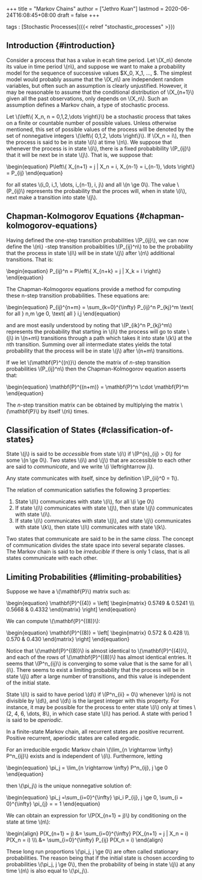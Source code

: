 +++
title = "Markov Chains"
author = ["Jethro Kuan"]
lastmod = 2020-06-24T16:08:45+08:00
draft = false
+++

tags
: [Stochastic Processes]({{< relref "stochastic_processes" >}})

## Introduction {#introduction}

Consider a process that has a value in ecah time period. Let \\(X_n\\)
denote its value in time period \\(n\\), and suppose we want to make a
probability model for the sequence of successive values $X\_0, X\_1,
&hellip;, $. The simplest model would probably assume that the \\(X_n\\) are
independent random variables, but often such an assumption is clearly
unjustified. However, it may be reasonable to assume that the
conditional distribution of \\(X\_{n+1}\\) given all the past observations,
only depends on \\(X_n\\). Such an assumption defines a Markov chain, a
type of stochastic process.

Let \\(\left\\{ X_n, n = 0,1,2,\dots \right\\}\\) be a stochastic process
that takes on a finite or countable number of possible values. Unless
otherwise mentioned, this set of possible values of the process will
be denoted by the set of nonnegative integers \\(\left\\{ 0,1,2, \dots
\right\\}\\). If \\(X_n = i\\), then the process is said to be in state \\(i\\)
at time \\(n\\). We suppose that whenever the process is in state \\(i\\),
there is a fixed probabibility \\(P\_{ij}\\) that it will be next be in
state \\(j\\). That is, we suppose that:

\begin{equation}
P\left\\{ X\_{n+1} = j | X_n = i, X\_{n-1} = i\_{n-1}, \dots \right\\} = P\_{ij}
\end{equation}

for all states \\(i_0, i_1, \dots, i\_{n-1}, i, j\\) and all \\(n \ge 0\\). The
value \\(P\_{ij}\\) represents the probability that the proces will, when
in state \\(i\\), next make a transition into state \\(j\\).

## Chapman-Kolmogorov Equations {#chapman-kolmogorov-equations}

Having defined the one-step transition probabilities \\(P\_{ij}\\), we can
now define the \\(n\\) -step transition probaiblities \\(P\_{ij}^n\\) to be the
probability that the process in state \\(i\\) will be in state \\(j\\) after
\\(n\\) additional transitions. That is:

\begin{equation}
P\_{ij}^n = P\left\\{ X\_{n+k} = j | X_k = i \right\\}
\end{equation}

The Chapman-Kolmogorov equations provide a method for computing these
n-step transition probabilities. These equations are:

\begin{equation}
P\_{ij}^{n+m} = \sum\_{k=0}^{\infty} P\_{ij}^n P\_{kj}^m \text{ for all
} n,m \ge 0, \text{ all } i,j
\end{equation}

and are most easily understood by noting that \\(P\_{ik}^n P\_{kj}^m\\)
represents the probability that starting in \\(i\\) the process will go to
state \\(j\\) in \\(n+m\\) transitions through a path which takes it into
state \\(k\\) at the nth transition. Summing over all intermediate states
yields the total probability that the process will be in state \\(j\\)
after \\(n+m\\) transitions.

If we let \\(\mathbf{P}^{(n)}\\) denote the matrix of $n$-step transition
probabilities \\(P\_{ij}^n\\) then the Chapman-Kolmogorov equation asserts
that:

\begin{equation}
\mathbf{P}^{(n+m)} = \mathbf{P}^n \cdot \mathbf{P}^m
\end{equation}

The $n$-step transition matrix can be obtained by multiplying the
matrix \\(\mathbf{P}\\) by itself \\(n\\) times.

## Classification of States {#classification-of-states}

State \\(j\\) is said to be _accessible_ from state \\(i\\) if \\(P^{n}\_{ij} > 0\\)
for some \\(n \ge 0\\). Two states \\(i\\) and \\(j\\) that are accessible to each
other are said to _communicate_, and we write \\(i \leftrightarrow j\\).

Any state communicates with itself, since by definition \\(P\_{ii}^0 =
1\\).

The relation of communication satisfies the following 3 properties:

1.  State \\(i\\) communicates with state \\(i\\), for all \\(i \ge 0\\)
2.  If state \\(i\\) communicates with state \\(j\\), then state \\(j\\)
    communicates with state \\(i\\).
3.  If state \\(i\\) communicates with state \\(j\\), and state \\(j\\)
    communicates with state \\(k\\), then state \\(i\\) communicates with state
    \\(k\\).

Two states that communicate are said to be in the same _class._ The
concept of communication divides the state space into several separate
classes. The Markov chain is said to be _irreducible_ if there is only 1
class, that is all states communicate with each other.

## Limiting Probabilities {#limiting-probabilities}

Suppose we have a \\(\mathbf{P}\\) matrix such as:

\begin{equation}
\mathbf{P}^{(4)} = \left[ \begin{matrix}
0.5749 & 0.5241 \\\\\\
0.5668 & 0.4332
\end{matrix} \right]
\end{equation}

We can compute \\(\mathbf{P}^{(8)}\\):

\begin{equation}
\mathbf{P}^{(8)} = \left[ \begin{matrix}
0.572 & 0.428 \\\\\\
0.570 & 0.430
\end{matrix} \right]
\end{equation}

Notice that \\(\mathbf{P}^{(8)}\\) is almost identical to
\\(\mathbf{P}^{(4)}\\), and each of the rows of \\(\mathbf{P}^{(8)}\\) has
almost identical entries. It seems that \\(P^n\_{ij}\\) is converging to
some value that is the same for all \\(i\\). There seems to exist a
limiting probability that the process will be in state \\(j\\) after a
large number of transitions, and this value is independent of the
initial state.

State \\(i\\) is said to have period \\(d\\) if \\(P^n\_{ii} = 0\\) whenever \\(n\\) is
not divisible by \\(d\\), and \\(d\\) is the largest integer with this
property. For instance, it may be possible for the process to enter
state \\(i\\) only at times \\(2, 4, 6, \dots, 8\\), in which case state \\(i\\)
has period. A state with period 1 is said to be _aperiodic_.

In a finite-state Markov chain, all recurrent states are positive
recurrent. Positive recurrent, aperiodic states are called ergodic.

<div class="theorem">
  <div></div>

For an irreducible ergodic Markov chain \\(\lim\_{n \rightarrow \infty}
P^n\_{ij}\\) exists and is independent of \\(i\\). Furthermore, letting

\begin{equation}
\pi_j = \lim\_{n \rightarrow \infty} P^n\_{ij}, j \ge 0
\end{equation}

then \\(\pi_j\\) is the unique nonnegative solution of:

\begin{equation}
\pi_j =\sum\_{i=0}^{\infty} \pi_i P\_{ij}, j \ge 0, \sum\_{i =
0}^{\infty} \pi\_{j} = = 1
\end{equation}

</div>

We can obtain an expression for \\(P(X\_{n+1} = j)\\) by conditioning on
the state at time \\(n\\):

\begin{align}
P(X\_{n+1} = j) &= \sum\_{i=0}^{\infty} P(X\_{n+1} = j | X_n = i)
P(X_n = i) \\\\\\
&= \sum\_{i=0}^{\infty} P\_{ij} P(X_n = i)
\end{align}

These long run proportions \\(\pi_j, j \ge 0\\) are often called
stationary probabilities. The reason being that if the initial state
is chosen according to probabilities \\(\pi_j, j \ge 0\\), then the
probability of being in state \\(j\\) at any time \\(n\\) is also equal to
\\(\pi_j\\).
